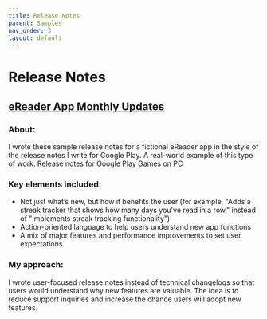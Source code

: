 ```yaml
---
title: Release Notes
parent: Samples
nav_order: 3
layout: default
---
```


# Release Notes

<h2><a href="https://nellcgram.github.io/html/Release notes [Gram Sample].html" target="_blank" rel="noopener noreferrer">eReader App Monthly Updates</a></h2>

<h3><b>About:</b></h3>
<p>I wrote these sample release notes for a fictional eReader app in the style of the release notes I write for Google Play. A real-world example of this type of work: <a href="https://support.google.com/googleplay/answer/13585779" target="_blank" rel="noopener noreferrer">Release notes for Google Play Games on PC</a></p>

<h3><b>Key elements included:</b></h3>
<ul>
 <li>Not just what’s new, but how it benefits the user (for example, "Adds a streak tracker that shows how many days you've read in a row," instead of "Implements streak tracking functionality")</li>
<li>Action-oriented language to help users understand new app functions</li>
<li>A mix of major features and performance improvements to set user expectations</li>
</ul>

<h3><b>My approach:</b></h3>
<p>I wrote user-focused release notes instead of technical changelogs so that users would understand why new features are valuable. The idea is to reduce support inquiries and increase the chance users will adopt new features.</p>
